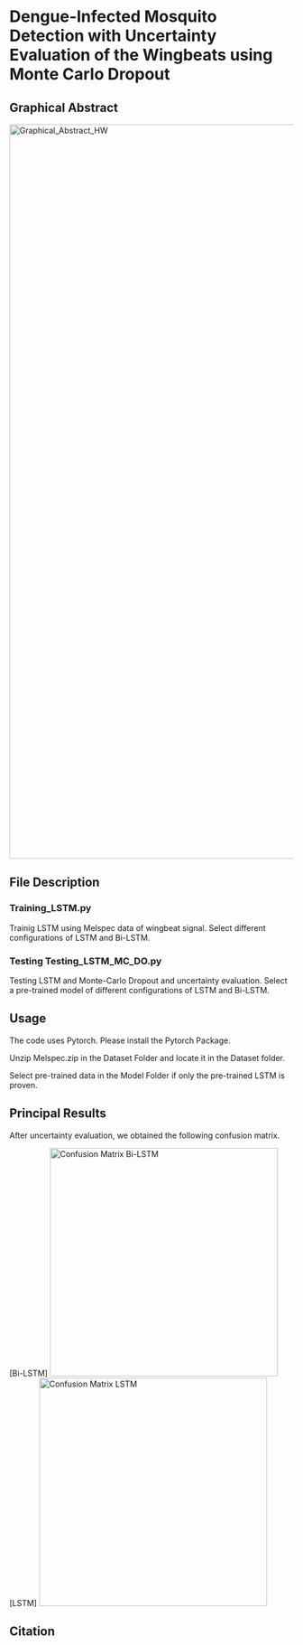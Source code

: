 # Dengue-Infected Mosquito Detection with Uncertainty Evaluation of the Wingbeats using Monte Carlo Dropout

## Graphical Abstract

<img width="1300" alt="Graphical_Abstract_HW" src="https://github.com/user-attachments/assets/66647b72-87b0-490b-851b-88d90ba7eb5a">

## File Description

### Training_LSTM.py  
Trainig LSTM using Melspec data of wingbeat signal.
Select different configurations of LSTM and Bi-LSTM.

### Testing Testing_LSTM_MC_DO.py    
Testing LSTM and Monte-Carlo Dropout and uncertainty evaluation.
Select a pre-trained model of different configurations of LSTM and Bi-LSTM.

## Usage
The code uses Pytorch. Please install the Pytorch Package.

Unzip Melspec.zip in the Dataset Folder and locate it in the Dataset folder.

Select pre-trained data in the Model Folder if only the pre-trained LSTM is proven.

## Principal Results
After uncertainty evaluation, we obtained the following confusion matrix.

[Bi-LSTM] <img width="404" alt="Confusion Matrix Bi-LSTM" src="https://github.com/NakanoMariko/Test/blob/main/Confusion%20Matrix%20Bi-LSTM.png">     [LSTM]  <img width="404" alt="Confusion Matrix LSTM" src="https://github.com/NakanoMariko/Test/blob/main/Confusion%20Matrix%20LSTM.png">

## Citation


